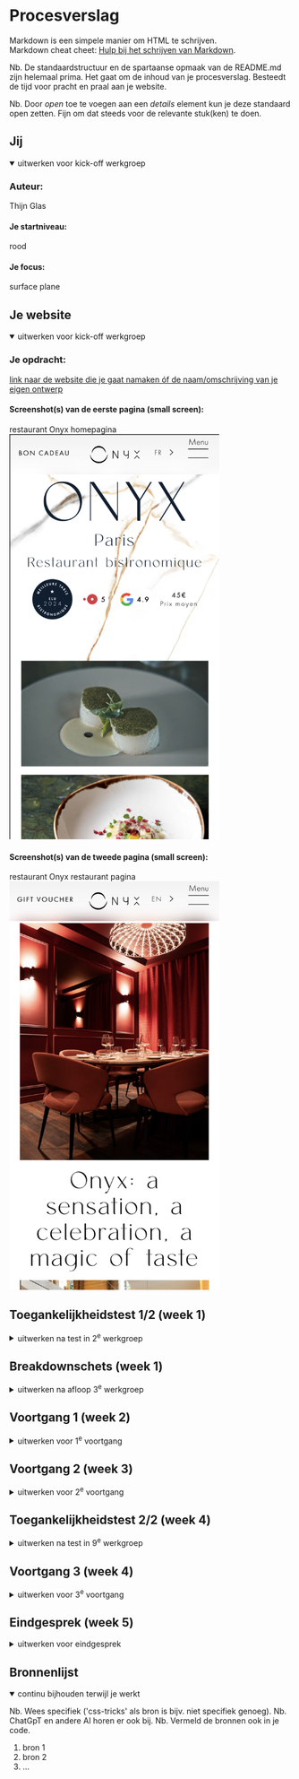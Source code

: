 # Procesverslag
Markdown is een simpele manier om HTML te schrijven.  
Markdown cheat cheet: [Hulp bij het schrijven van Markdown](https://github.com/adam-p/markdown-here/wiki/Markdown-Cheatsheet).

Nb. De standaardstructuur en de spartaanse opmaak van de README.md zijn helemaal prima. Het gaat om de inhoud van je procesverslag. Besteedt de tijd voor pracht en praal aan je website.

Nb. Door *open* toe te voegen aan een *details* element kun je deze standaard open zetten. Fijn om dat steeds voor de relevante stuk(ken) te doen.





## Jij

<details open>
  <summary>uitwerken voor kick-off werkgroep</summary>

  ### Auteur:
  Thijn Glas

  #### Je startniveau:
  rood

  #### Je focus:
  surface plane
 
</details>





## Je website

<details open>
  <summary>uitwerken voor kick-off werkgroep</summary>

  ### Je opdracht:
  [link naar de website die je gaat namaken óf de naam/omschrijving van je eigen ontwerp](https://restaurantonyx.com/)

  #### Screenshot(s) van de eerste pagina (small screen): 
  restaurant Onyx homepagina
  <img src="./readme-images/homepagina.png" width="375px" alt="foto van de homepagina op mobiel formaat">

  #### Screenshot(s) van de tweede pagina (small screen):
  restaurant Onyx restaurant pagina  
  <img src="./readme-images/restaurant.png" width="375px" alt="foto van de homepagina op mobiel formaat">
 
</details>



## Toegankelijkheidstest 1/2 (week 1)

<details>
  <summary>uitwerken na test in 2<sup>e</sup> werkgroep</summary>

  ### Bevindingen
  Tijdens de les over toegankelijkheid hebben we gebruik gemaakt van verschillende spullen om te kunnen mee maken hoe mensen met een bepaalde “handicap”.
  
  We hebben verschillende brillen opgehad en met een elektriciteit gevend apparaat “spasms” meegemaakt.
  
  Daarna zijn we bezig geweest met voiceover gebruiken, naast dat het erg lastig te navigeren was waren er ook een aantal problemen met de website zoals dat sommige text gezien werd als verschillende letters inplaats van 1 woord.
    <img src="./readme-images/screenreader.png" width="500px" alt="foto van screenreader fout">


</details>



## Breakdownschets (week 1)

<details>
  <summary>uitwerken na afloop 3<sup>e</sup> werkgroep</summary>

  ### de hele pagina: 
  <img src="./readme-images/bd1.png" width="375px" alt="breakdown van de hele pagina">

  ### dynamisch deel (bijv menu): 
  <img src="./readme-images/bd2.png" width="375px" alt="breakdown van een dynamisch deel">

  ### wellicht nog een dynamisch deel (bijv filter): 
  <a href="https://www.figma.com/design/H5e4mgDRC4DsGSExlGaE3j/breakdown-sketch?node-id=0-1&t=6paqE9zHmKUpMiIn-1">link naar breakdown schets</a>

</details>





## Voortgang 1 (week 2)

<details>
  <summary>uitwerken voor 1<sup>e</sup> voortgang</summary>

  ### Stand van zaken
  Het maken van de html ging erg goed, dit aangezien ik al veel ervaring heb met html. Voor het gesprek had ik 1 van de 2 pagina's gemaakt in alleen html.


  ### Agenda voor meeting
  samen met je groepje opstellen

  Ik heb niet echt vragen voor het gesprek, dit omdat ik nog niet heel ver was gekomen met de pagina.


  ### Verslag van meeting
  hier na afloop snel de uitkomsten van de meeting vastleggen

  - headings gebruiken voor sections
  - spans ipv div bij bepaald gedeelte

</details>





## Voortgang 2 (week 3)

<details>
  <summary>uitwerken voor 2<sup>e</sup> voortgang</summary>

  ### Stand van zaken
  Ik ben klaar met pagina 1 met css volledig en bijna klaar met pagina 2. 


  ### Agenda voor meeting

  Ik heb geen vragen want ben nog lekker bezig met het maken van de websites, het gaat goed met het maken.


  ### Verslag van meeting
  hier na afloop snel de uitkomsten van de meeting vastleggen

  - articles moeten ook een heading hebben net als sections.


</details>





## Toegankelijkheidstest 2/2 (week 4)

<details>
  <summary>uitwerken na test in 9<sup>e</sup> werkgroep</summary>

  ### Bevindingen
  Lijst met je bevindingen die in de test naar voren kwamen (geef ook aan wat er verbeterd is):

</details>





## Voortgang 3 (week 4)

<details>
  <summary>uitwerken voor 3<sup>e</sup> voortgang</summary>

  ### Stand van zaken
  

  ### Agenda voor meeting
  vragen die ik aan Danny heb gesteld:
  Waar kan ik de heading invisibility vinden?
  hoe kan ik de menu kruisje krijgen?
  video controls werken niet met touchscreen
  mag de svg inline gestijlt zijn?
  is animatie genoeg gedaan en micro interactie?

  


  ### Verslag van meeting
  - al mijn vragen zijn beantwoord, ik moet testen op mobiel of de controls werken

</details>





## Eindgesprek (week 5)

<details>
  <summary>uitwerken voor eindgesprek</summary>

  ### Je uitkomst - karakteristiek screenshots:
  <img src="readme-images/dummy-plaatje.jpg" width="375px" alt="uitomst opdracht 1">


  ### Dit ging goed/Heb ik geleerd: 
  Korte omschrijving met plaatjes

  <img src="readme-images/dummy-plaatje.jpg" width="375px" alt="top">


  ### Dit was lastig/Is niet gelukt:
  Korte omschrijving met plaatjes

  <img src="readme-images/dummy-plaatje.jpg" width="375px" alt="bummer">
</details>





## Bronnenlijst

<details open>
  <summary>continu bijhouden terwijl je werkt</summary>

  Nb. Wees specifiek ('css-tricks' als bron is bijv. niet specifiek genoeg). 
  Nb. ChatGpT en andere AI horen er ook bij.
  Nb. Vermeld de bronnen ook in je code.

  1. bron 1
  2. bron 2
  3. ...

</details>